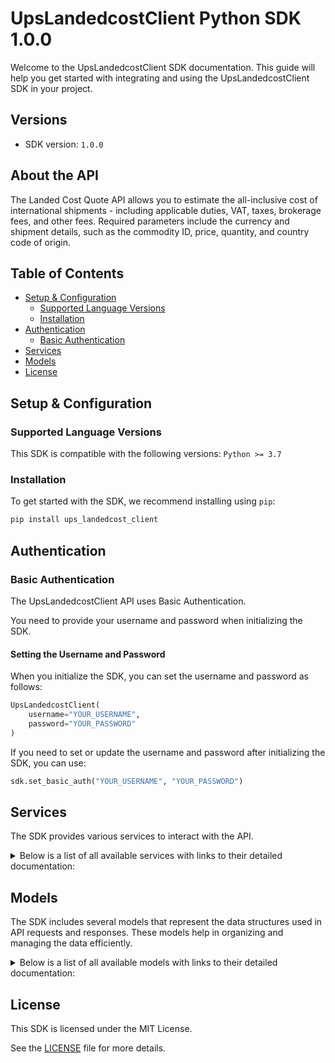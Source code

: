 # UpsLandedcostClient Python SDK 1.0.0

Welcome to the UpsLandedcostClient SDK documentation. This guide will help you get started with integrating and using the UpsLandedcostClient SDK in your project.

## Versions

- SDK version: `1.0.0`

## About the API

The Landed Cost Quote API allows you to estimate the all-inclusive cost of international shipments - including applicable duties, VAT, taxes, brokerage fees, and other fees. Required parameters include the currency and shipment details, such as the commodity ID, price, quantity, and country code of origin.

## Table of Contents

- [Setup & Configuration](#setup--configuration)
  - [Supported Language Versions](#supported-language-versions)
  - [Installation](#installation)
- [Authentication](#authentication)
  - [Basic Authentication](#basic-authentication)
- [Services](#services)
- [Models](#models)
- [License](#license)

## Setup & Configuration

### Supported Language Versions

This SDK is compatible with the following versions: `Python >= 3.7`

### Installation

To get started with the SDK, we recommend installing using `pip`:

```bash
pip install ups_landedcost_client
```

## Authentication

### Basic Authentication

The UpsLandedcostClient API uses Basic Authentication.

You need to provide your username and password when initializing the SDK.

#### Setting the Username and Password

When you initialize the SDK, you can set the username and password as follows:

```py
UpsLandedcostClient(
    username="YOUR_USERNAME",
    password="YOUR_PASSWORD"
)
```

If you need to set or update the username and password after initializing the SDK, you can use:

```py
sdk.set_basic_auth("YOUR_USERNAME", "YOUR_PASSWORD")
```

## Services

The SDK provides various services to interact with the API.

<details> 
<summary>Below is a list of all available services with links to their detailed documentation:</summary>

| Name                                                             |
| :--------------------------------------------------------------- |
| [LandedcostService](documentation/services/LandedcostService.md) |

</details>

## Models

The SDK includes several models that represent the data structures used in API requests and responses. These models help in organizing and managing the data efficiently.

<details> 
<summary>Below is a list of all available models with links to their detailed documentation:</summary>

| Name                                                                           | Description                                             |
| :----------------------------------------------------------------------------- | :------------------------------------------------------ |
| [LandedCostRequest](documentation/models/LandedCostRequest.md)                 | The root element for the Landed Cost document.          |
| [LandedCostResponse](documentation/models/LandedCostResponse.md)               |                                                         |
| [LandedCostRequestShipment](documentation/models/LandedCostRequestShipment.md) | Every Landed Cost request must be based on a shipment.  |
| [RequestShipmentItems](documentation/models/RequestShipmentItems.md)           |                                                         |
| [Shipment](documentation/models/Shipment.md)                                   | Every Landed Cost response must be based on a shipment. |
| [BrokerageFeeItems](documentation/models/BrokerageFeeItems.md)                 |                                                         |
| [ResponseShipmentItems](documentation/models/ResponseShipmentItems.md)         |                                                         |
| [PerfStats](documentation/models/PerfStats.md)                                 | See ALPerfStats                                         |
| [Errors](documentation/models/Errors.md)                                       | Error code and description                              |

</details>

## License

This SDK is licensed under the MIT License.

See the [LICENSE](LICENSE) file for more details.

<!-- This file was generated by liblab | https://liblab.com/ -->
